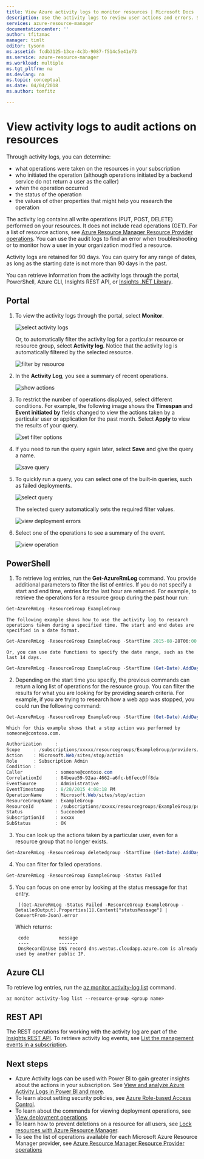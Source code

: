 ```yaml
---
title: View Azure activity logs to monitor resources | Microsoft Docs
description: Use the activity logs to review user actions and errors. Shows Azure Portal PowerShell, Azure CLI, and REST.
services: azure-resource-manager
documentationcenter: ''
author: tfitzmac
manager: timlt
editor: tysonn
ms.assetid: fcdb3125-13ce-4c3b-9087-f514c5e41e73
ms.service: azure-resource-manager
ms.workload: multiple
ms.tgt_pltfrm: na
ms.devlang: na
ms.topic: conceptual
ms.date: 04/04/2018
ms.author: tomfitz

---
```

# View activity logs to audit actions on resources

Through activity logs, you can determine:

* what operations were taken on the resources in your subscription
* who initiated the operation (although operations initiated by a backend service do not return a user as the caller)
* when the operation occurred
* the status of the operation
* the values of other properties that might help you research the operation

The activity log contains all write operations (PUT, POST, DELETE) performed on your resources. It does not include read operations (GET). For a list of resource actions, see [Azure Resource Manager Resource Provider operations](../role-based-access-control/resource-provider-operations.md). You can use the audit logs to find an error when troubleshooting or to monitor how a user in your organization modified a resource.

Activity logs are retained for 90 days. You can query for any range of dates, as long as the starting date is not more than 90 days in the past.



You can retrieve information from the activity logs through the portal, PowerShell, Azure CLI, Insights REST API, or [Insights .NET Library](https://www.nuget.org/packages/Microsoft.Azure.Insights/).

## Portal

1. To view the activity logs through the portal, select **Monitor**.
   
    ![select activity logs](./media/resource-group-audit/select-monitor.png)

   Or, to automatically filter the activity log for a particular resource or resource group, select **Activity log**. Notice that the activity log is automatically filtered by the selected resource.
   
    ![filter by resource](./media/resource-group-audit/filtered-by-resource.png)
2. In the **Activity Log**, you see a summary of recent operations.
   
    ![show actions](./media/resource-group-audit/audit-summary.png)
3. To restrict the number of operations displayed, select different conditions. For example, the following image shows the **Timespan** and **Event initiated by** fields changed to view the actions taken by a particular user or application for the past month. Select **Apply** to view the results of your query.
   
    ![set filter options](./media/resource-group-audit/set-filter.png)

4. If you need to run the query again later, select **Save** and give the query a name.
   
    ![save query](./media/resource-group-audit/save-query.png)
5. To quickly run a query, you can select one of the built-in queries, such as failed deployments.

    ![select query](./media/resource-group-audit/select-quick-query.png)

   The selected query automatically sets the required filter values.

    ![view deployment errors](./media/resource-group-audit/view-failed-deployment.png)   

6. Select one of the operations to see a summary of the event.

    ![view operation](./media/resource-group-audit/view-operation.png)  

## PowerShell

1. To retrieve log entries, run the **Get-AzureRmLog** command. You provide additional parameters to filter the list of entries. If you do not specify a start and end time, entries for the last hour are returned. For example, to retrieve the operations for a resource group during the past hour run:

  ```powershell
  Get-AzureRmLog -ResourceGroup ExampleGroup
  ```
   
    The following example shows how to use the activity log to research operations taken during a specified time. The start and end dates are specified in a date format.

  ```powershell
  Get-AzureRmLog -ResourceGroup ExampleGroup -StartTime 2015-08-28T06:00 -EndTime 2015-09-10T06:00
  ```

    Or, you can use date functions to specify the date range, such as the last 14 days.
   
  ```powershell 
  Get-AzureRmLog -ResourceGroup ExampleGroup -StartTime (Get-Date).AddDays(-14)
  ```

2. Depending on the start time you specify, the previous commands can return a long list of operations for the resource group. You can filter the results for what you are looking for by providing search criteria. For example, if you are trying to research how a web app was stopped, you could run the following command:

  ```powershell
  Get-AzureRmLog -ResourceGroup ExampleGroup -StartTime (Get-Date).AddDays(-14) | Where-Object OperationName -eq Microsoft.Web/sites/stop/action
  ```

    Which for this example shows that a stop action was performed by someone@contoso.com. 

  ```powershell 
  Authorization     :
  Scope     : /subscriptions/xxxxx/resourcegroups/ExampleGroup/providers/Microsoft.Web/sites/ExampleSite
  Action    : Microsoft.Web/sites/stop/action
  Role      : Subscription Admin
  Condition :
  Caller            : someone@contoso.com
  CorrelationId     : 84beae59-92aa-4662-a6fc-b6fecc0ff8da
  EventSource       : Administrative
  EventTimestamp    : 8/28/2015 4:08:18 PM
  OperationName     : Microsoft.Web/sites/stop/action
  ResourceGroupName : ExampleGroup
  ResourceId        : /subscriptions/xxxxx/resourcegroups/ExampleGroup/providers/Microsoft.Web/sites/ExampleSite
  Status            : Succeeded
  SubscriptionId    : xxxxx
  SubStatus         : OK
  ```

3. You can look up the actions taken by a particular user, even for a resource group that no longer exists.

  ```powershell 
  Get-AzureRmLog -ResourceGroup deletedgroup -StartTime (Get-Date).AddDays(-14) -Caller someone@contoso.com
  ```

4. You can filter for failed operations.

  ```powershell
  Get-AzureRmLog -ResourceGroup ExampleGroup -Status Failed
  ```

5. You can focus on one error by looking at the status message for that entry.
   
        ((Get-AzureRmLog -Status Failed -ResourceGroup ExampleGroup -DetailedOutput).Properties[1].Content["statusMessage"] | ConvertFrom-Json).error
   
    Which returns:
   
        code           message                                                                        
        ----           -------                                                                        
        DnsRecordInUse DNS record dns.westus.cloudapp.azure.com is already used by another public IP. 


## Azure CLI

To retrieve log entries, run the [az monitor activity-log list](/cli/azure/monitor/activity-log#az-monitor-activity-log-list) command.

  ```azurecli
  az monitor activity-log list --resource-group <group name>
  ```


## REST API

The REST operations for working with the activity log are part of the [Insights REST API](https://msdn.microsoft.com/library/azure/dn931943.aspx). To retrieve activity log events, see [List the management events in a subscription](https://msdn.microsoft.com/library/azure/dn931934.aspx).

## Next steps

* Azure Activity logs can be used with Power BI to gain greater insights about the actions in your subscription. See [View and analyze Azure Activity Logs in Power BI and more](https://azure.microsoft.com/blog/analyze-azure-audit-logs-in-powerbi-more/).
* To learn about setting security policies, see [Azure Role-based Access Control](../role-based-access-control/role-assignments-portal.md).
* To learn about the commands for viewing deployment operations, see [View deployment operations](resource-manager-deployment-operations.md).
* To learn how to prevent deletions on a resource for all users, see [Lock resources with Azure Resource Manager](resource-group-lock-resources.md).
* To see the list of operations available for each Microsoft Azure Resource Manager provider, see [Azure Resource Manager Resource Provider operations](../role-based-access-control/resource-provider-operations.md)

